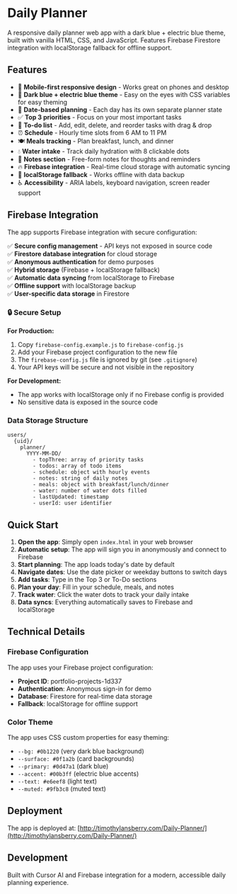# Daily Planner

A responsive daily planner web app with a dark blue + electric blue theme, built with vanilla HTML, CSS, and JavaScript. Features Firebase Firestore integration with localStorage fallback for offline support.

## Features

- 📱 **Mobile-first responsive design** - Works great on phones and desktop
- 🎨 **Dark blue + electric blue theme** - Easy on the eyes with CSS variables for easy theming
- 📅 **Date-based planning** - Each day has its own separate planner state
- ✅ **Top 3 priorities** - Focus on your most important tasks
- 📝 **To-do list** - Add, edit, delete, and reorder tasks with drag & drop
- ⏰ **Schedule** - Hourly time slots from 6 AM to 11 PM
- 🍽️ **Meals tracking** - Plan breakfast, lunch, and dinner
- 💧 **Water intake** - Track daily hydration with 8 clickable dots
- 📄 **Notes section** - Free-form notes for thoughts and reminders
- 🔥 **Firebase integration** - Real-time cloud storage with automatic syncing
- 💾 **localStorage fallback** - Works offline with data backup
- ♿ **Accessibility** - ARIA labels, keyboard navigation, screen reader support

## Firebase Integration

The app supports Firebase integration with secure configuration: 

✅ **Secure config management** - API keys not exposed in source code  
✅ **Firestore database integration** for cloud storage  
✅ **Anonymous authentication** for demo purposes  
✅ **Hybrid storage** (Firebase + localStorage fallback)  
✅ **Automatic data syncing** from localStorage to Firebase  
✅ **Offline support** with localStorage backup  
✅ **User-specific data storage** in Firestore  

### 🔒 Secure Setup

**For Production:**
1. Copy `firebase-config.example.js` to `firebase-config.js`
2. Add your Firebase project configuration to the new file
3. The `firebase-config.js` file is ignored by git (see `.gitignore`)
4. Your API keys will be secure and not visible in the repository

**For Development:**
- The app works with localStorage only if no Firebase config is provided
- No sensitive data is exposed in the source code  

### Data Storage Structure
```
users/
  {uid}/
    planner/
      YYYY-MM-DD/
        - topThree: array of priority tasks
        - todos: array of todo items
        - schedule: object with hourly events
        - notes: string of daily notes
        - meals: object with breakfast/lunch/dinner
        - water: number of water dots filled
        - lastUpdated: timestamp
        - userId: user identifier
```

## Quick Start

1. **Open the app**: Simply open `index.html` in your web browser
2. **Automatic setup**: The app will sign you in anonymously and connect to Firebase
3. **Start planning**: The app loads today's date by default
4. **Navigate dates**: Use the date picker or weekday buttons to switch days
5. **Add tasks**: Type in the Top 3 or To-Do sections
6. **Plan your day**: Fill in your schedule, meals, and notes
7. **Track water**: Click the water dots to track your daily intake
8. **Data syncs**: Everything automatically saves to Firebase and localStorage

## Technical Details

### Firebase Configuration
The app uses your Firebase project configuration:
- **Project ID**: portfolio-projects-1d337
- **Authentication**: Anonymous sign-in for demo
- **Database**: Firestore for real-time data storage
- **Fallback**: localStorage for offline support

### Color Theme
The app uses CSS custom properties for easy theming:
- `--bg: #0b1220` (very dark blue background)
- `--surface: #0f1a2b` (card backgrounds)
- `--primary: #0d47a1` (dark blue)
- `--accent: #00b3ff` (electric blue accents)
- `--text: #e6eef8` (light text)
- `--muted: #9fb3c8` (muted text)

## Deployment

The app is deployed at: [http://timothylansberry.com/Daily-Planner/](http://timothylansberry.com/Daily-Planner/)

## Development

Built with Cursor AI and Firebase integration for a modern, accessible daily planning experience.

